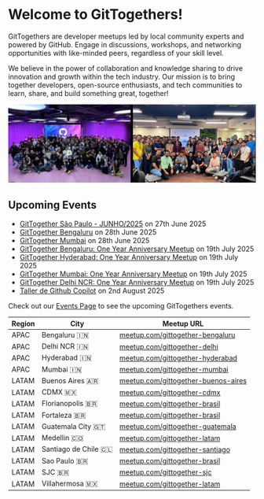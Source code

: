 # Welcome to GitTogethers!

GitTogethers are developer meetups led by local community experts and powered by GitHub. Engage in discussions, workshops, and networking opportunities with like-minded peers, regardless of your skill level.

We believe in the power of collaboration and knowledge sharing to drive innovation and growth within the tech industry. Our mission is to bring together developers, open-source enthusiasts, and tech communities to learn, share, and build something great, together!

![image](/assets/gittogethers.png)

## Upcoming Events

- [GitTogether São Paulo - JUNHO/2025](https://www.meetup.com/gittogether-brasil/events/307760086/) on 27th June 2025
- [GitTogether Bengaluru](https://www.meetup.com/gittogether-bengaluru/events/307544138/) on 28th June 2025
- [GitTogether Mumbai](https://www.meetup.com/gittogether-mumbai/events/307190867/) on 28th June 2025
- [GitTogether Bengaluru: One Year Anniversary Meetup](https://www.meetup.com/gittogether-bengaluru/events/307544122/) on 19th July 2025
- [GitTogether Hyderabad: One Year Anniversary Meetup](https://www.meetup.com/gittogether-hyderabad/events/307564080/) on 19th July 2025
- [GitTogether Mumbai: One Year Anniversary Meetup](https://www.meetup.com/gittogether-mumbai/events/307912328/) on 19th July 2025
- [GitTogether Delhi NCR: One Year Anniversary Meetup](https://www.meetup.com/gittogether-delhi/events/307544295/) on 19th July 2025
- [Taller de Github Copilot](https://www.meetup.com/gittogether-medellin/events/308372314/) on 2nd August 2025

Check out our [Events Page](https://www.meetup.com/pro/github-virtual-meetup/) to see the upcoming GitTogethers events.

| Region | City | Meetup URL |
|--------|------|------------|
| APAC | Bengaluru 🇮🇳 | [meetup.com/gittogether-bengaluru](https://www.meetup.com/gittogether-bengaluru) |
| APAC | Delhi NCR 🇮🇳 | [meetup.com/gittogether-delhi](https://www.meetup.com/gittogether-delhi) |
| APAC | Hyderabad 🇮🇳 | [meetup.com/gittogether-hyderabad](https://www.meetup.com/gittogether-hyderabad) |
| APAC | Mumbai 🇮🇳 | [meetup.com/gittogether-mumbai](https://www.meetup.com/gittogether-mumbai) |
| LATAM | Buenos Aires 🇦🇷 | [meetup.com/gittogether-buenos-aires](https://www.meetup.com/gittogether-buenos-aires) |
| LATAM | CDMX 🇲🇽 | [meetup.com/gittogether-cdmx](https://www.meetup.com/gittogether-cdmx) |
| LATAM | Florianopolis 🇧🇷 | [meetup.com/gittogether-brasil](https://www.meetup.com/gittogether-brasil) |
| LATAM | Fortaleza 🇧🇷 | [meetup.com/gittogether-brasil](https://www.meetup.com/gittogether-brasil) |
| LATAM | Guatemala City 🇬🇹 | [meetup.com/gittogether-guatemala](https://www.meetup.com/gittogether-guatemala) |
| LATAM | Medellin 🇨🇴 | [meetup.com/gittogether-latam](https://www.meetup.com/gittogether-latam) |
| LATAM | Santiago de Chile 🇨🇱 | [meetup.com/gittogether-santiago](https://www.meetup.com/gittogether-santiago) |
| LATAM | Sao Paulo 🇧🇷 | [meetup.com/gittogether-brasil](https://www.meetup.com/gittogether-brasil) |
| LATAM | SJC 🇧🇷 | [meetup.com/gittogether-sjc](https://www.meetup.com/gittogether-sjc) |
| LATAM | Villahermosa 🇲🇽 | [meetup.com/gittogether-latam](https://www.meetup.com/gittogether-latam) |